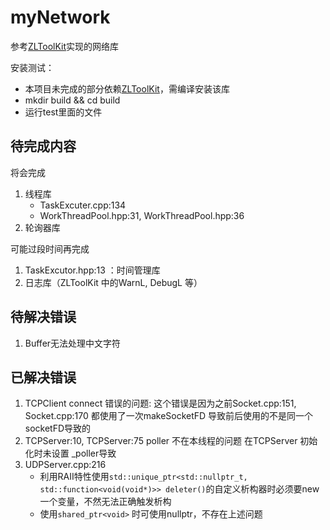 # myNetwork

参考[ZLToolKit](https://github.com/ZLMediaKit/ZLToolKit)实现的网络库

安装测试：

- 本项目未完成的部分依赖[ZLToolKit](https://github.com/ZLMediaKit/ZLToolKit)，需编译安装该库
- mkdir build && cd build
- 运行test里面的文件

## 待完成内容

将会完成

  1. 线程库
     - TaskExcuter.cpp:134
     - WorkThreadPool.hpp:31, WorkThreadPool.hpp:36
  2. 轮询器库

可能过段时间再完成

   1. TaskExcutor.hpp:13 ：时间管理库
   2. 日志库（ZLToolKit 中的WarnL, DebugL 等）

## 待解决错误

1. Buffer无法处理中文字符

## 已解决错误

1. TCPClient connect 错误的问题:
   这个错误是因为之前Socket.cpp:151, Socket.cpp:170 都使用了一次makeSocketFD 导致前后使用的不是同一个socketFD导致的
2. TCPServer:10, TCPServer:75 poller 不在本线程的问题
   在TCPServer 初始化时未设置 _poller导致
3. UDPServer.cpp:216
   - 利用RAII特性使用`std::unique_ptr<std::nullptr_t, std::function<void(void*)>> deleter()`的自定义析构器时必须要new 一个变量，不然无法正确触发析构
   - 使用`shared_ptr<void>` 时可使用nullptr，不存在上述问题
